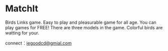 MatchIt
=======
Birds Links game. Easy to play and pleasurable game for all age.
You can play games for FREE!
There are three models in the game.
Colorful birds are watting for your.

connect：iegoodcd@gmial.com
